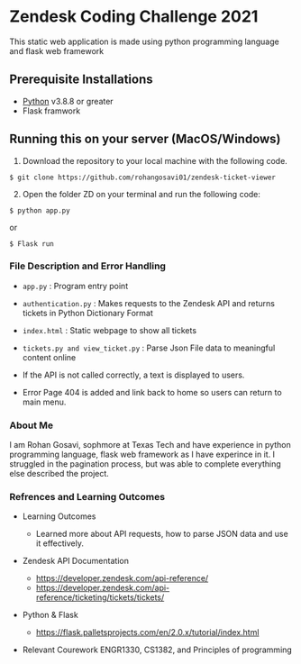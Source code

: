 # Zendesk Coding Challenge 2021 

This static web application is made using python programming language and flask web framework

## Prerequisite Installations

- [Python](https://www.python.org/downloads/) v3.8.8 or greater
- Flask framwork

## Running this on your server (MacOS/Windows)

1. Download the repository to your local machine with the following code.

```
$ git clone https://github.com/rohangosavi01/zendesk-ticket-viewer
```

2. Open the folder ZD on your terminal and run the following code:
```
$ python app.py 
```
or 

```
$ Flask run
```

### File Description and Error Handling

- ```app.py``` : Program entry point
- ```authentication.py``` : Makes requests to the Zendesk API and returns tickets in Python Dictionary Format
- ```index.html``` : Static webpage to show all tickets
- ```tickets.py and view_ticket.py``` : Parse Json File data to meaningful content online

- If the API is not called correctly, a text is displayed to users. 
- Error Page 404 is added and link back to home so users can return to main menu. 

### About Me 

I am Rohan Gosavi, sophmore at Texas Tech and have experience in python programming language, flask web framework as I have experince in it. I struggled in the pagination process, but was able to complete everything else described the project.

### Refrences and Learning Outcomes

- Learning Outcomes 
    - Learned more about API requests, how to parse JSON data and use it effectively. 

- Zendesk API Documentation    
    - https://developer.zendesk.com/api-reference/
    - https://developer.zendesk.com/api-reference/ticketing/tickets/tickets/

- Python & Flask 
    - https://flask.palletsprojects.com/en/2.0.x/tutorial/index.html

- Relevant Courework ENGR1330, CS1382, and Principles of programming

